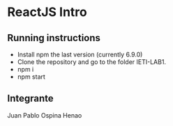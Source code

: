 # ReactJS Intro



## Running instructions 

 * Install npm the last version (currently 6.9.0)
 * Clone the repository and go to the folder IETI-LAB1.
 * npm i 
 * npm start 


## Integrante 
Juan Pablo Ospina Henao 




